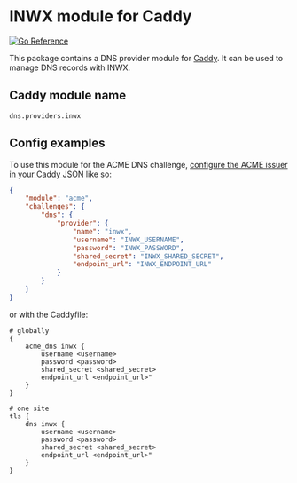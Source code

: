INWX module for Caddy
=====================

[![Go Reference](https://pkg.go.dev/badge/github.com/caddy-dns/inwx.svg)](https://pkg.go.dev/github.com/caddy-dns/inwx)

This package contains a DNS provider module for [Caddy](https://github.com/caddyserver/caddy). It can be used to manage DNS records with INWX.

## Caddy module name

```
dns.providers.inwx
```

## Config examples

To use this module for the ACME DNS challenge, [configure the ACME issuer in your Caddy JSON](https://caddyserver.com/docs/json/apps/tls/automation/policies/issuer/acme/) like so:

```json
{
	"module": "acme",
	"challenges": {
		"dns": {
			"provider": {
				"name": "inwx",
				"username": "INWX_USERNAME",
				"password": "INWX_PASSWORD",
				"shared_secret": "INWX_SHARED_SECRET",
				"endpoint_url": "INWX_ENDPOINT_URL"
			}
		}
	}
}
```

or with the Caddyfile:

```
# globally
{
	acme_dns inwx {
		username <username>
		password <password>
		shared_secret <shared_secret>
		endpoint_url <endpoint_url>"
	}
}
```

```
# one site
tls {
	dns inwx {
		username <username>
		password <password>
		shared_secret <shared_secret>
		endpoint_url <endpoint_url>"
	}
}
```
